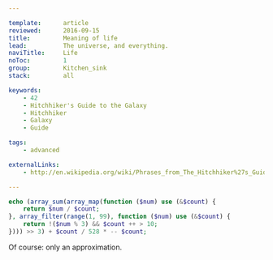 ```yaml
---

template:      article
reviewed:      2016-09-15
title:         Meaning of life
lead:          The universe, and everything.
naviTitle:     Life
noToc:         1
group:         Kitchen_sink
stack:         all

keywords:
    - 42
    - Hitchhiker's Guide to the Galaxy
    - Hitchhiker
    - Galaxy
    - Guide

tags:
    - advanced

externalLinks:
    - http://en.wikipedia.org/wiki/Phrases_from_The_Hitchhiker%27s_Guide_to_the_Galaxy

---
```


```php
echo (array_sum(array_map(function ($num) use (&$count) {
    return $num / $count;
}, array_filter(range(1, 99), function ($num) use (&$count) {
    return !($num % 3) && $count ++ > 10;
}))) >> 3) + $count / 528 * -- $count;
```

Of course: only an approximation.
